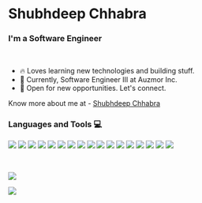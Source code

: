 # Shubhdeep Chhabra
### I'm a Software Engineer
<br />

- 🔥 Loves learning new technologies and building stuff.
- 💎 Currently, Software Engineer III at Auzmor Inc.
- 🚀 Open for new opportunities. Let's connect.


Know more about me at - [Shubhdeep Chhabra](https://www.shubhdeepchhabra.in)
<br />

### Languages and Tools 💻
 
![](https://img.shields.io/badge/React-20232A?style=flat&logo=react&logoColor=61DAFB)
![](https://img.shields.io/badge/Next.js-20272B?style=flat&logo=next.js&logoColor=white)
![](https://img.shields.io/badge/JavaScript-F7DF1E?style=flat&logo=javascript&logoColor=black)
![](https://img.shields.io/badge/HTML-239120?style=flat&logo=html5&logoColor=white)
![](https://img.shields.io/badge/CSS-239120?&style=flat&logo=css3&logoColor=white)
![](https://img.shields.io/badge/TypeScript-007ACC?style=flat&logo=typescript&logoColor=white)
![](https://img.shields.io/badge/Node.js-43853D?flat&logo=node.js&logoColor=white)
![](https://img.shields.io/badge/Express.js-404D59?style=flat)
![](https://img.shields.io/badge/MySQL-00000F?style=flat&logo=mysql&logoColor=white)
![](https://img.shields.io/badge/MongoDB-4EA94B?style=flat&logo=mongodb&logoColor=white)
![](https://img.shields.io/badge/StyledComponents-4E105B?style=flat&logo=styled-components&logoColor=white)
![](https://img.shields.io/badge/React_Router-CA4245?style=flat&logo=react-router&logoColor=white)
![](https://img.shields.io/badge/eslint-3A33D1?style=flat&logo=eslint&logoColor=white)
![](https://img.shields.io/badge/prettier-1A2C34?style=flat&logo=prettier&logoColor=F7BA3E)
![](https://img.shields.io/badge/Python-14354C?style=flat&logo=python&logoColor=white)
![](https://img.shields.io/badge/Java-ED8B00?style=flat&logo=openjdk&logoColor=white)
![](https://img.shields.io/badge/Go-00ADD8?style=flat&logo=go&logoColor=white)


<br />

![](https://github-readme-stats.vercel.app/api?username=shubhdeep12&theme=shades-of-purple&show_icons=true&hide_border=true)

![](https://github-contributor-stats.vercel.app/api?username=shubhdeep12&limit=5&theme=tokyonight&combine_all_yearly_contributions=true)
